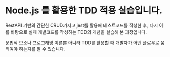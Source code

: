# Node.js 를 활용한 TDD 적용 실습입니다.

RestAPI 기반의 간단한 CRUD가지고 jest를 활용해 테스트코드를 작성한 후, 다시 이를 바탕으로 실제 개발코드를 작성하는 TDD의 개념을 실습해 본 과정입니다.

문법적 요소나 프로그래밍 이론뿐 아니라 TDD를 활용할 때 개발자가 어떤 플로우로 움직여야 하는지를 알 수 있습니다.
